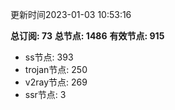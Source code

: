 更新时间2023-01-03 10:53:16

**总订阅: 73**
**总节点: 1486**
**有效节点: 915**
- ss节点: 393
- trojan节点: 250
- v2ray节点: 269
- ssr节点: 3
